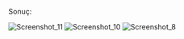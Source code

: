 Sonuç:


![Screenshot_11](https://user-images.githubusercontent.com/73348407/112348677-18650e80-8cd9-11eb-8b42-6f9eb2dc03fa.png)
![Screenshot_10](https://user-images.githubusercontent.com/73348407/112348691-1b5fff00-8cd9-11eb-94e1-9c64ab01ccfb.png)
![Screenshot_8](https://user-images.githubusercontent.com/73348407/112348697-1c912c00-8cd9-11eb-99d3-79715293be75.png)
